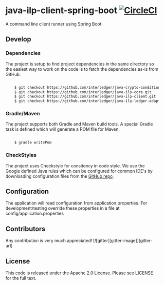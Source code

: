 # java-ilp-client-spring-boot [![CircleCI](https://circleci.com/gh/interledger/java-ilp-client-spring-boot.svg?style=svg)](https://circleci.com/gh/interledger/java-ilp-client-spring-boot)
A command line client runner using Spring Boot

## Develop

### Dependencies

The project is setup to find project dependencies in the same directory so the easiest way to work on the code is to fetch the dependencies as-is from GitHub.

```bash

    $ git checkout https://github.com/interledger/java-crypto-conditions.git
    $ git checkout https://github.com/interledger/java-ilp-core.git
    $ git checkout https://github.com/interledger/java-ilp-client.git
    $ git checkout https://github.com/interledger/java-ilp-ledger-adaptor-rest-spring.git

```

### Gradle/Maven

The project supports both Gradle and Maven build tools. A special Gradle task is defined which will generate a POM file for Maven.

```bash

    $ gradle writePom

```

### CheckStyles

The project uses Checkstyle for consitency in code style. We use the Google defined Java rules which can be configured for common IDE's by downloading configuration files from the [GitHub repo](https://github.com/google/styleguide).

## Configuration

The application will read configuration from application.properties. For development/testing override these properties in a file at config/application.properties

## Contributors

Any contribution is very much appreciated! [![gitter][gitter-image]][gitter-url]

## License

This code is released under the Apache 2.0 License. Please see [LICENSE](LICENSE) for the full text.
